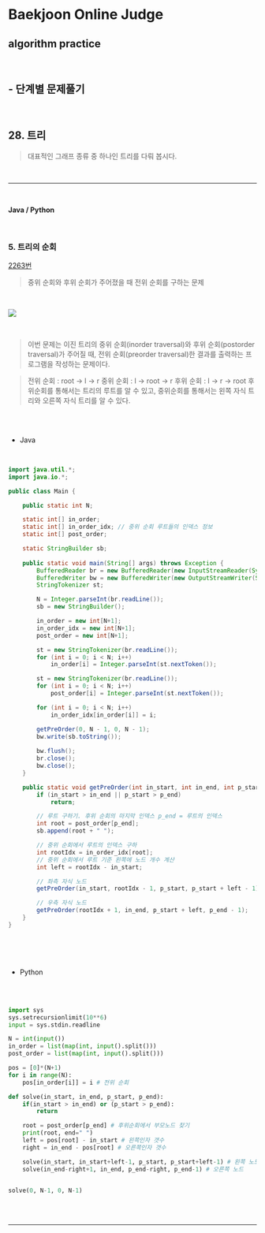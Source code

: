 # Baekjoon Online Judge

## algorithm practice
<br>

## - 단계별 문제풀기
<br>

## 28. 트리

> 대표적인 그래프 종류 중 하나인 트리를 다뤄 봅시다.

<br>

---

<br>

**Java / Python**

<br>

### 5. 트리의 순회
[2263번](https://www.acmicpc.net/problem/2263) 
> 중위 순회와 후위 순회가 주어졌을 때 전위 순회를 구하는 문제

<br>

![](https://images.velog.io/images/jini_eun/post/d0d6ca05-0dfb-4283-a9c5-2e9b8e75613d/image.png)

<br>

> 이번 문제는 이진 트리의 중위 순회(inorder traversal)와 후위 순회(postorder traversal)가 주어질 때, 전위 순회(preorder traversal)한 결과를 출력하는 프로그램을 작성하는 문제이다. 

> 전위 순회 : root -> l -> r 
중위 순회 : l -> root -> r 
후위 순회 : l -> r -> root 
후위순회를 통해서는 트리의 루트를 알 수 있고, 중위순회를 통해서는 왼쪽 자식 트리와 오른쪽 자식 트리를 알 수 있다.


<br><br>

- Java

<br>

```java
import java.util.*;
import java.io.*;

public class Main {

	public static int N;

	static int[] in_order;
	static int[] in_order_idx; // 중위 순회 루트들의 인덱스 정보
	static int[] post_order;

	static StringBuilder sb;
	
	public static void main(String[] args) throws Exception {
		BufferedReader br = new BufferedReader(new InputStreamReader(System.in));
		BufferedWriter bw = new BufferedWriter(new OutputStreamWriter(System.out));
		StringTokenizer st;

		N = Integer.parseInt(br.readLine());
		sb = new StringBuilder();

		in_order = new int[N+1];
		in_order_idx = new int[N+1];
		post_order = new int[N+1];

		st = new StringTokenizer(br.readLine());
		for (int i = 0; i < N; i++)
			in_order[i] = Integer.parseInt(st.nextToken());

		st = new StringTokenizer(br.readLine());
		for (int i = 0; i < N; i++)
			post_order[i] = Integer.parseInt(st.nextToken());

		for (int i = 0; i < N; i++)
			in_order_idx[in_order[i]] = i;

		getPreOrder(0, N - 1, 0, N - 1);
		bw.write(sb.toString());
        
		bw.flush();
		br.close();
		bw.close();
	}

	public static void getPreOrder(int in_start, int in_end, int p_start, int p_end) throws Exception {
		if (in_start > in_end || p_start > p_end)
			return;

		// 루트 구하기. 후위 순회의 마지막 인덱스 p_end = 루트의 인덱스
		int root = post_order[p_end];
		sb.append(root + " ");

		// 중위 순회에서 루트의 인덱스 구하
		int rootIdx = in_order_idx[root];
		// 중위 순회에서 루트 기준 왼쪽에 노드 개수 계산
		int left = rootIdx - in_start;

		// 좌측 자식 노드
		getPreOrder(in_start, rootIdx - 1, p_start, p_start + left - 1);

		// 우측 자식 노드
		getPreOrder(rootIdx + 1, in_end, p_start + left, p_end - 1);
	}
}
```


<br><br><br>

- Python 

<br><br>

```python
import sys
sys.setrecursionlimit(10**6)
input = sys.stdin.readline

N = int(input())
in_order = list(map(int, input().split()))
post_order = list(map(int, input().split()))

pos = [0]*(N+1)
for i in range(N):
    pos[in_order[i]] = i # 전위 순회

def solve(in_start, in_end, p_start, p_end):
    if(in_start > in_end) or (p_start > p_end):
        return

    root = post_order[p_end] # 후위순회에서 부모노드 찾기
    print(root, end=" ")
    left = pos[root] - in_start # 왼쪽인자 갯수
    right = in_end - pos[root] # 오른쪽인자 갯수

    solve(in_start, in_start+left-1, p_start, p_start+left-1) # 왼쪽 노드
    solve(in_end-right+1, in_end, p_end-right, p_end-1) # 오른쪽 노드


solve(0, N-1, 0, N-1)
```

<br><br>

---

<br>
